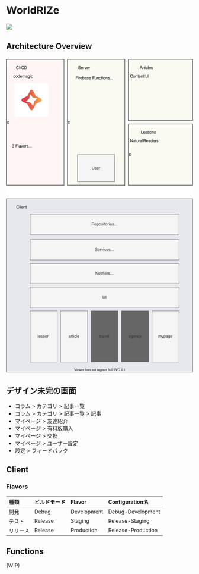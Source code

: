 # WorldRIZe
![](https://img.shields.io/badge/version-α0.4.1-green)

## Architecture Overview
![](overview.svg)

## デザイン未完の画面
- コラム > カテゴリ > 記事一覧
- コラム > カテゴリ > 記事一覧 > 記事
- マイページ > 友達紹介
- マイページ > 有料版購入
- マイページ > 交換
- マイページ > ユーザー設定
- 設定 > フィードバック

## Client
### Flavors
種類 | ビルドモード | Flavor | Configuration名
:--- | :--- | :--- | :---
開発 | Debug | Development | Debug-Development
テスト | Release | Staging | Release-Staging
リリース | Release | Production | Release-Production


## Functions
(WIP)